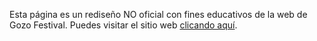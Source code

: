 Esta página es un rediseño NO oficial con fines educativos de la web de Gozo Festival.
Puedes visitar el sitio web [clicando aquí](https://jonasaavedra.github.io/GozoFestival/ 'Gozo Festival').
